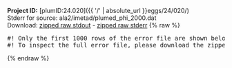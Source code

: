 **Project ID:** [plumID:24.020]({{ '/' | absolute_url }}eggs/24/020/)  
Stderr for source:  ala2/imetad/plumed_phi_2000.dat   
Download: [zipped raw stdout](plumed_phi_2000.dat.plumed.stdout.txt.zip) - [zipped raw stderr](plumed_phi_2000.dat.plumed.stderr.txt.zip) 
{% raw %}
<pre>
#! Only the first 1000 rows of the error file are shown below
#! To inspect the full error file, please download the zipped raw stderr file above
</pre>
{% endraw %}
